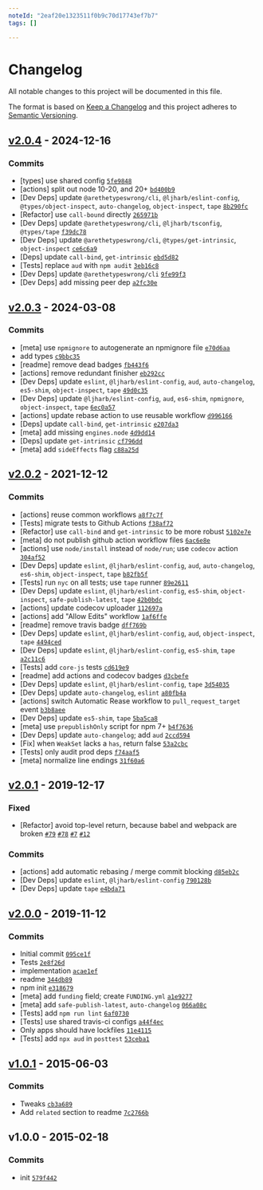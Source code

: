 ```yaml
---
noteId: "2eaf20e1323511f0b9c70d17743ef7b7"
tags: []

---
```


# Changelog

All notable changes to this project will be documented in this file.

The format is based on [Keep a Changelog](https://keepachangelog.com/en/1.0.0/)
and this project adheres to [Semantic Versioning](https://semver.org/spec/v2.0.0.html).

## [v2.0.4](https://github.com/inspect-js/is-weakset/compare/v2.0.3...v2.0.4) - 2024-12-16

### Commits

- [types] use shared config [`5fe9848`](https://github.com/inspect-js/is-weakset/commit/5fe98485c31c8269b90fe93b6f0d002259510786)
- [actions] split out node 10-20, and 20+ [`bd400b9`](https://github.com/inspect-js/is-weakset/commit/bd400b94a77eddeea29f940a2e18708f760deaab)
- [Dev Deps] update `@arethetypeswrong/cli`, `@ljharb/eslint-config`, `@types/object-inspect`, `auto-changelog`, `object-inspect`, `tape` [`8b290fc`](https://github.com/inspect-js/is-weakset/commit/8b290fc32cdd37e4464a2f3df192e71bf77a4636)
- [Refactor] use `call-bound` directly [`265971b`](https://github.com/inspect-js/is-weakset/commit/265971b6c1cf9d01b4c48b7182e13b4d46e4825a)
- [Dev Deps] update `@arethetypeswrong/cli`, `@ljharb/tsconfig`, `@types/tape` [`f39dc78`](https://github.com/inspect-js/is-weakset/commit/f39dc787ab85cd24f62013f1dd416e2f3bf2197a)
- [Dev Deps] update `@arethetypeswrong/cli`, `@types/get-intrinsic`, `object-inspect` [`ce6c6a9`](https://github.com/inspect-js/is-weakset/commit/ce6c6a936bbd40743021b6b96835d328dd924e1b)
- [Deps] update `call-bind`, `get-intrinsic` [`ebd5d82`](https://github.com/inspect-js/is-weakset/commit/ebd5d822ca3b8479ebebc99d8f268a7c2a264f8e)
- [Tests] replace `aud` with `npm audit` [`3eb16c8`](https://github.com/inspect-js/is-weakset/commit/3eb16c8b9e9b368f1e2a342867e10972e81b194b)
- [Dev Deps] update `@arethetypeswrong/cli` [`9fe99f3`](https://github.com/inspect-js/is-weakset/commit/9fe99f3ebc084129576e4f467df8eef834b2f25f)
- [Dev Deps] add missing peer dep [`a2fc30e`](https://github.com/inspect-js/is-weakset/commit/a2fc30ed83a6592c6ac56b425ebadc311dc96102)

## [v2.0.3](https://github.com/inspect-js/is-weakset/compare/v2.0.2...v2.0.3) - 2024-03-08

### Commits

- [meta] use `npmignore` to autogenerate an npmignore file [`e70d6aa`](https://github.com/inspect-js/is-weakset/commit/e70d6aa49d997930d3d88103090279ca1e480c7d)
- add types [`c9bbc35`](https://github.com/inspect-js/is-weakset/commit/c9bbc35f4d87cfa206281ddf6eb0e595f7994b7e)
- [readme] remove dead badges [`fb443f6`](https://github.com/inspect-js/is-weakset/commit/fb443f66e34a71a4d4ff41e09429f7479c9f4895)
- [actions] remove redundant finisher [`eb292cc`](https://github.com/inspect-js/is-weakset/commit/eb292cc1c056725c1a9c7d5861c3bca03734710e)
- [Dev Deps] update `eslint`, `@ljharb/eslint-config`, `aud`, `auto-changelog`, `es5-shim`, `object-inspect`, `tape` [`49d0c35`](https://github.com/inspect-js/is-weakset/commit/49d0c3583793fa2f097b66198a3a33dc2846c659)
- [Dev Deps] update `@ljharb/eslint-config`, `aud`, `es6-shim`, `npmignore`, `object-inspect`, `tape` [`6ec0a57`](https://github.com/inspect-js/is-weakset/commit/6ec0a5720c92ac3624283580d4af58a1b8846f43)
- [actions] update rebase action to use reusable workflow [`d996166`](https://github.com/inspect-js/is-weakset/commit/d9961664d6beb649e3ea8ee9b80309a0b60252fa)
- [Deps] update `call-bind`, `get-intrinsic` [`e207da3`](https://github.com/inspect-js/is-weakset/commit/e207da3865a658e83c1e9f453edfc5c52e63ccc3)
- [meta] add missing `engines.node` [`4d9dd14`](https://github.com/inspect-js/is-weakset/commit/4d9dd14f6919c969d7e6b8378d3aae2a7ea78a8f)
- [Deps] update `get-intrinsic` [`cf796dd`](https://github.com/inspect-js/is-weakset/commit/cf796dd7e71ea08abb81332f244ae3ffd34bffd5)
- [meta] add `sideEffects` flag [`c88a25d`](https://github.com/inspect-js/is-weakset/commit/c88a25df1f14630d937e730e75fd6b182356fc0b)

## [v2.0.2](https://github.com/inspect-js/is-weakset/compare/v2.0.1...v2.0.2) - 2021-12-12

### Commits

- [actions] reuse common workflows [`a8f7c7f`](https://github.com/inspect-js/is-weakset/commit/a8f7c7fa22088dabbadf82cd52cf962eca646c59)
- [Tests] migrate tests to Github Actions [`f38af72`](https://github.com/inspect-js/is-weakset/commit/f38af729300d425360caad1763e7f904dcd3e393)
- [Refactor] use `call-bind` and `get-intrinsic` to be more robust [`5102e7e`](https://github.com/inspect-js/is-weakset/commit/5102e7ef227f06da1bc8dcee2579af74f1e1a477)
- [meta] do not publish github action workflow files [`6ac6e8e`](https://github.com/inspect-js/is-weakset/commit/6ac6e8e5b15181e73d30f6d37e41955372b07792)
- [actions] use `node/install` instead of `node/run`; use `codecov` action [`304af52`](https://github.com/inspect-js/is-weakset/commit/304af52f4c40743b055e252d50c8e804cac4054f)
- [Dev Deps] update `eslint`, `@ljharb/eslint-config`, `aud`, `auto-changelog`, `es6-shim`, `object-inspect`, `tape` [`b82fb5f`](https://github.com/inspect-js/is-weakset/commit/b82fb5fafdeea05f93420e0966fe63785362649a)
- [Tests] run `nyc` on all tests; use `tape` runner [`89e2611`](https://github.com/inspect-js/is-weakset/commit/89e26115ab1aa58b37816d6b5e2aad62508bd79c)
- [Dev Deps] update `eslint`, `@ljharb/eslint-config`, `es5-shim`, `object-inspect`, `safe-publish-latest`, `tape` [`42b0bdc`](https://github.com/inspect-js/is-weakset/commit/42b0bdc5a8785ddb589ea16629c933ec01359ca8)
- [actions] update codecov uploader [`112697a`](https://github.com/inspect-js/is-weakset/commit/112697aaf3b6f2e22275575ce4b684059fa5dcaa)
- [actions] add "Allow Edits" workflow [`1af6ffe`](https://github.com/inspect-js/is-weakset/commit/1af6ffe2793a5784ac70048e50850f4d6e650de4)
- [readme] remove travis badge [`dff769b`](https://github.com/inspect-js/is-weakset/commit/dff769b367aa4886ab082dd6330cbc54d0dcf03f)
- [Dev Deps] update `eslint`, `@ljharb/eslint-config`, `aud`, `object-inspect`, `tape` [`4494ced`](https://github.com/inspect-js/is-weakset/commit/4494cedea891e3617768b30721e3b5ddee5c41e4)
- [Dev Deps] update `eslint`, `@ljharb/eslint-config`, `es5-shim`, `tape` [`a2c11c6`](https://github.com/inspect-js/is-weakset/commit/a2c11c6dcef990b7f6fabb26d58837a7fe4f3a3e)
- [Tests] add `core-js` tests [`cd619e9`](https://github.com/inspect-js/is-weakset/commit/cd619e95f64cc02cbec8f4b0b29a806f371eab9e)
- [readme] add actions and codecov badges [`d3cbefe`](https://github.com/inspect-js/is-weakset/commit/d3cbefeb526773a565eb4e501b2e7da7947b215d)
- [Dev Deps] update `eslint`, `@ljharb/eslint-config`, `tape` [`3d54035`](https://github.com/inspect-js/is-weakset/commit/3d54035e2ca66969f6cc779b85902ac3507d7297)
- [Dev Deps] update `auto-changelog`, `eslint` [`a80fb4a`](https://github.com/inspect-js/is-weakset/commit/a80fb4a7c1a90a2929d80f9b2a9adaa56c94d2d2)
- [actions] switch Automatic Rease workflow to `pull_request_target` event [`b3b8aee`](https://github.com/inspect-js/is-weakset/commit/b3b8aeeb3e133d88da897d42530aea4bcc729b23)
- [Dev Deps] update `es5-shim`, `tape` [`5ba5ca8`](https://github.com/inspect-js/is-weakset/commit/5ba5ca84a3d4bb4acacb9fd9265a21476d4f0457)
- [meta] use `prepublishOnly` script for npm 7+ [`b4f7636`](https://github.com/inspect-js/is-weakset/commit/b4f76366574ac4b4d854c330cbad33a8d9ff48ff)
- [Dev Deps] update `auto-changelog`; add `aud` [`2ccd594`](https://github.com/inspect-js/is-weakset/commit/2ccd5944c8fd161fa463620de268bd6f40ff0e59)
- [Fix] when `WeakSet` lacks a `has`, return false [`53a2cbc`](https://github.com/inspect-js/is-weakset/commit/53a2cbce11d2493b4ff82132f3d14e22c909b541)
- [Tests] only audit prod deps [`f74aaf5`](https://github.com/inspect-js/is-weakset/commit/f74aaf5746fc49d424742184025288d0d565639c)
- [meta] normalize line endings [`31f60a6`](https://github.com/inspect-js/is-weakset/commit/31f60a6a70e38851743e602e30bb0907cd3cc6ba)

## [v2.0.1](https://github.com/inspect-js/is-weakset/compare/v2.0.0...v2.0.1) - 2019-12-17

### Fixed

- [Refactor] avoid top-level return, because babel and webpack are broken [`#79`](https://github.com/inspect-js/node-deep-equal/issues/79) [`#78`](https://github.com/inspect-js/node-deep-equal/issues/78) [`#7`](https://github.com/es-shims/Promise.allSettled/issues/7) [`#12`](https://github.com/airbnb/js-shims/issues/12)

### Commits

- [actions] add automatic rebasing / merge commit blocking [`d85eb2c`](https://github.com/inspect-js/is-weakset/commit/d85eb2ca5fe1f1890a04c5504e4c23d68db68447)
- [Dev Deps] update `eslint`, `@ljharb/eslint-config` [`790128b`](https://github.com/inspect-js/is-weakset/commit/790128b8e7c2abe39f70a5c25a303646f8555487)
- [Dev Deps] update `tape` [`e4bda71`](https://github.com/inspect-js/is-weakset/commit/e4bda71a8a6b1233285e91f54a05a08b75cdbd6e)

## [v2.0.0](https://github.com/inspect-js/is-weakset/compare/v1.0.1...v2.0.0) - 2019-11-12

### Commits

- Initial commit [`095ce1f`](https://github.com/inspect-js/is-weakset/commit/095ce1f56c52aa547b57dd326e9b5c2c8a7c2765)
- Tests [`2e8f26d`](https://github.com/inspect-js/is-weakset/commit/2e8f26d1b632fbfe4ded276d046e34276780671b)
- implementation [`acae1ef`](https://github.com/inspect-js/is-weakset/commit/acae1ef8d29a84ff0729135ac4acfe42f18c1328)
- readme [`344db89`](https://github.com/inspect-js/is-weakset/commit/344db8951568a3206847e7b00820622c2364e1ff)
- npm init [`e318679`](https://github.com/inspect-js/is-weakset/commit/e318679acc2c3c168a32fb648ddf3d54ff3e6d5e)
- [meta] add `funding` field; create `FUNDING.yml` [`a1e9277`](https://github.com/inspect-js/is-weakset/commit/a1e927798405e643e570a43d0ee30f5ae16d9d18)
- [meta] add `safe-publish-latest`, `auto-changelog` [`066a08c`](https://github.com/inspect-js/is-weakset/commit/066a08cd939ec1efe433af23688f8c73d3524b5c)
- [Tests] add `npm run lint` [`6af0730`](https://github.com/inspect-js/is-weakset/commit/6af07301fda27f1450184f31b941cf9fbefe261d)
- [Tests] use shared travis-ci configs [`a44f4ec`](https://github.com/inspect-js/is-weakset/commit/a44f4ec03d734274e351acef37698272f3e500c1)
- Only apps should have lockfiles [`11e4115`](https://github.com/inspect-js/is-weakset/commit/11e41153e46eb3ead4be9187770fe8cb47a21e12)
- [Tests] add `npx aud` in `posttest` [`53ceba1`](https://github.com/inspect-js/is-weakset/commit/53ceba16b0a98f968e40439f7bd2ffc98a406de8)

## [v1.0.1](https://github.com/inspect-js/is-weakset/compare/v1.0.0...v1.0.1) - 2015-06-03

### Commits

- Tweaks [`cb3a689`](https://github.com/inspect-js/is-weakset/commit/cb3a68985d734632423ffe81704500bd04e95934)
- Add `related` section to readme [`7c2766b`](https://github.com/inspect-js/is-weakset/commit/7c2766b3e1992b34d5ad933f2cf8901352aa4fcd)

## v1.0.0 - 2015-02-18

### Commits

- init [`579f442`](https://github.com/inspect-js/is-weakset/commit/579f442c42afa4e3880f9f62b3ccea79e0b6edd5)
